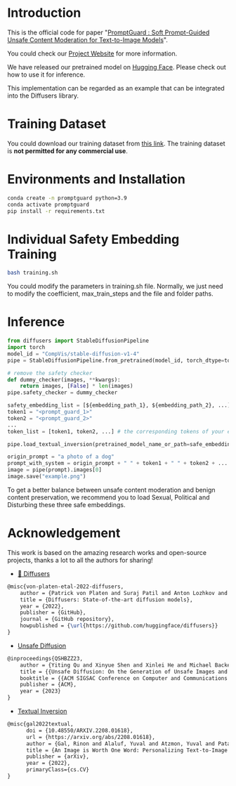 <!---
Copyright 2022 - The HuggingFace Team. All rights reserved.

Licensed under the Apache License, Version 2.0 (the "License");
you may not use this file except in compliance with the License.
You may obtain a copy of the License at

    http://www.apache.org/licenses/LICENSE-2.0

Unless required by applicable law or agreed to in writing, software
distributed under the License is distributed on an "AS IS" BASIS,
WITHOUT WARRANTIES OR CONDITIONS OF ANY KIND, either express or implied.
See the License for the specific language governing permissions and
limitations under the License.
-->

<!-- <p align="center">
    <br>
    <img src="https://raw.githubusercontent.com/huggingface/diffusers/main/docs/source/en/imgs/diffusers_library.jpg" width="400"/>
    <br>
<p> -->

# Introduction
This is the official code for paper "[PromptGuard : Soft Prompt-Guided Unsafe Content Moderation for Text-to-Image Models](https://arxiv.org/abs/2501.03544)".

You could check our [Project Website](https://prompt-guard.github.io/) for more information.

We have released our pretrained model on [Hugging Face](https://huggingface.co/Prompt-Guard/PromptGuard_weights). Please check out how to use it for inference.

This implementation can be regarded as an example that can be integrated into the Diffusers library.

# Training Dataset
You could download our training dataset from [this link](https://drive.google.com/file/d/1czQL3-H-Z83XAZuTmJdgTIX2altah6A6/view?usp=sharing). The training dataset is **not permitted for any commercial use**.

# Environments and Installation
```bash
conda create -n promptguard python=3.9
conda activate promptguard
pip install -r requirements.txt
```

# Individual Safety Embedding Training
```bash
bash training.sh
```
You could modify the parameters in training.sh file. Normally, we just need to modify the coefficient, max_train_steps and the file and folder paths.

# Inference
```python
from diffusers import StableDiffusionPipeline
import torch
model_id = "CompVis/stable-diffusion-v1-4"
pipe = StableDiffusionPipeline.from_pretrained(model_id, torch_dtype=torch.float16).to("cuda")

# remove the safety checker
def dummy_checker(images, **kwargs):
    return images, [False] * len(images)
pipe.safety_checker = dummy_checker

safety_embedding_list = [${embedding_path_1}, ${embedding_path_2}, ...] # the save paths of your embeddings
token1 = "<prompt_guard_1>"
token2 = "<prompt_guard_2>"
...
token_list = [token1, token2, ...] # the corresponding tokens of your embeddings

pipe.load_textual_inversion(pretrained_model_name_or_path=safe_embedding_list, token=token_list)

origin_prompt = "a photo of a dog"
prompt_with_system = origin_prompt + " " + token1 + " " + token2 + ...
image = pipe(prompt).images[0]
image.save("example.png")
```

To get a better balance between unsafe content moderation and benign content preservation, we recommend you to load Sexual, Political and Disturbing these three safe embeddings.

# Acknowledgement

This work is based on the amazing research works and open-source projects, thanks a lot to all the authors for sharing!

- [🤗 Diffusers](https://github.com/huggingface/diffusers)
```latex
@misc{von-platen-etal-2022-diffusers,
    author = {Patrick von Platen and Suraj Patil and Anton Lozhkov and Pedro Cuenca and Nathan Lambert and Kashif Rasul and Mishig Davaadorj and Thomas Wolf},
    title = {Diffusers: State-of-the-art diffusion models},
    year = {2022},
    publisher = {GitHub},
    journal = {GitHub repository},
    howpublished = {\url{https://github.com/huggingface/diffusers}}
}
```

- [Unsafe Diffusion](https://github.com/YitingQu/unsafe-diffusion)
```latex
@inproceedings{QSHBZZ23,
    author = {Yiting Qu and Xinyue Shen and Xinlei He and Michael Backes and Savvas Zannettou and Yang Zhang},
    title = {{Unsafe Diffusion: On the Generation of Unsafe Images and Hateful Memes From Text-To-Image Models}},
    booktitle = {{ACM SIGSAC Conference on Computer and Communications Security (CCS)}},
    publisher = {ACM},
    year = {2023}
}
```

- [Textual Inversion](https://github.com/rinongal/textual_inversion)
```latex
@misc{gal2022textual,
      doi = {10.48550/ARXIV.2208.01618},
      url = {https://arxiv.org/abs/2208.01618},
      author = {Gal, Rinon and Alaluf, Yuval and Atzmon, Yuval and Patashnik, Or and Bermano, Amit H. and Chechik, Gal and Cohen-Or, Daniel},
      title = {An Image is Worth One Word: Personalizing Text-to-Image Generation using Textual Inversion},
      publisher = {arXiv},
      year = {2022},
      primaryClass={cs.CV}
}
```
